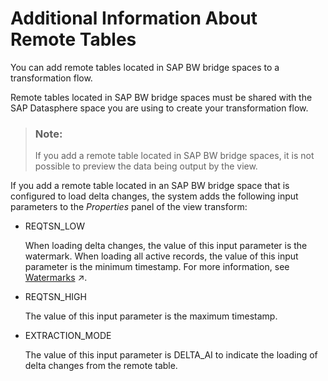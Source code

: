 <!-- copyab4db761b9c84ac3910648ec7cba1dc6 -->

# Additional Information About Remote Tables

You can add remote tables located in SAP BW bridge spaces to a transformation flow.

Remote tables located in SAP BW bridge spaces must be shared with the SAP Datasphere space you are using to create your transformation flow.

> ### Note:  
> If you add a remote table located in SAP BW bridge spaces, it is not possible to preview the data being output by the view.

If you add a remote table located in an SAP BW bridge space that is configured to load delta changes, the system adds the following input parameters to the *Properties* panel of the view transform:

-   REQTSN\_LOW

    When loading delta changes, the value of this input parameter is the watermark. When loading all active records, the value of this input parameter is the minimum timestamp. For more information, see [Watermarks](https://help.sap.com/viewer/be5967d099974c69b77f4549425ca4c0/cloud/en-US/890897f00a4944c7a6f90d3816a8d4c6.html "When you run a transformation flow that loads delta changes to a target table, the system uses a watermark (a timestamp) to track the data that has been transferred.") :arrow_upper_right:.

-   REQTSN\_HIGH

    The value of this input parameter is the maximum timestamp.

-   EXTRACTION\_MODE

    The value of this input parameter is DELTA\_AI to indicate the loading of delta changes from the remote table.


